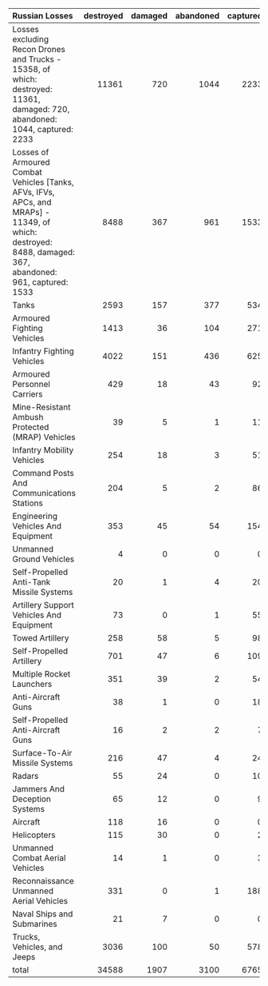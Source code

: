 | Russian Losses                                                                                                                                           |   destroyed |   damaged |   abandoned |   captured |   total |
|:---------------------------------------------------------------------------------------------------------------------------------------------------------|------------:|----------:|------------:|-----------:|--------:|
| Losses excluding Recon Drones and Trucks - 15358, of which: destroyed: 11361, damaged: 720, abandoned: 1044, captured: 2233                              |       11361 |       720 |        1044 |       2233 |   15358 |
| Losses of Armoured Combat Vehicles [Tanks, AFVs, IFVs, APCs, and MRAPs] - 11349, of which: destroyed: 8488, damaged: 367, abandoned: 961, captured: 1533 |        8488 |       367 |         961 |       1533 |   11349 |
| Tanks                                                                                                                                                    |        2593 |       157 |         377 |        534 |    3661 |
| Armoured Fighting Vehicles                                                                                                                               |        1413 |        36 |         104 |        271 |    1824 |
| Infantry Fighting Vehicles                                                                                                                               |        4022 |       151 |         436 |        625 |    5234 |
| Armoured Personnel Carriers                                                                                                                              |         429 |        18 |          43 |         92 |     582 |
| Mine-Resistant Ambush Protected  (MRAP) Vehicles                                                                                                         |          39 |         5 |           1 |         11 |      56 |
| Infantry Mobility Vehicles                                                                                                                               |         254 |        18 |           3 |         51 |     326 |
| Command Posts And Communications Stations                                                                                                                |         204 |         5 |           2 |         86 |     297 |
| Engineering Vehicles And Equipment                                                                                                                       |         353 |        45 |          54 |        154 |     606 |
| Unmanned Ground Vehicles                                                                                                                                 |           4 |         0 |           0 |          0 |       4 |
| Self-Propelled Anti-Tank Missile Systems                                                                                                                 |          20 |         1 |           4 |         20 |      45 |
| Artillery Support Vehicles And Equipment                                                                                                                 |          73 |         0 |           1 |         55 |     129 |
| Towed Artillery                                                                                                                                          |         258 |        58 |           5 |         98 |     419 |
| Self-Propelled Artillery                                                                                                                                 |         701 |        47 |           6 |        109 |     863 |
| Multiple Rocket Launchers                                                                                                                                |         351 |        39 |           2 |         54 |     446 |
| Anti-Aircraft Guns                                                                                                                                       |          38 |         1 |           0 |         18 |      57 |
| Self-Propelled Anti-Aircraft Guns                                                                                                                        |          16 |         2 |           2 |          7 |      27 |
| Surface-To-Air Missile Systems                                                                                                                           |         216 |        47 |           4 |         24 |     291 |
| Radars                                                                                                                                                   |          55 |        24 |           0 |         10 |      89 |
| Jammers And Deception Systems                                                                                                                            |          65 |        12 |           0 |          9 |      86 |
| Aircraft                                                                                                                                                 |         118 |        16 |           0 |          0 |     134 |
| Helicopters                                                                                                                                              |         115 |        30 |           0 |          2 |     147 |
| Unmanned Combat Aerial Vehicles                                                                                                                          |          14 |         1 |           0 |          3 |      18 |
| Reconnaissance Unmanned Aerial Vehicles                                                                                                                  |         331 |         0 |           1 |        188 |     520 |
| Naval Ships and Submarines                                                                                                                               |          21 |         7 |           0 |          0 |      28 |
| Trucks, Vehicles, and Jeeps                                                                                                                              |        3036 |       100 |          50 |        578 |    3764 |
| total                                                                                                                                                    |       34588 |      1907 |        3100 |       6765 |   46360 |